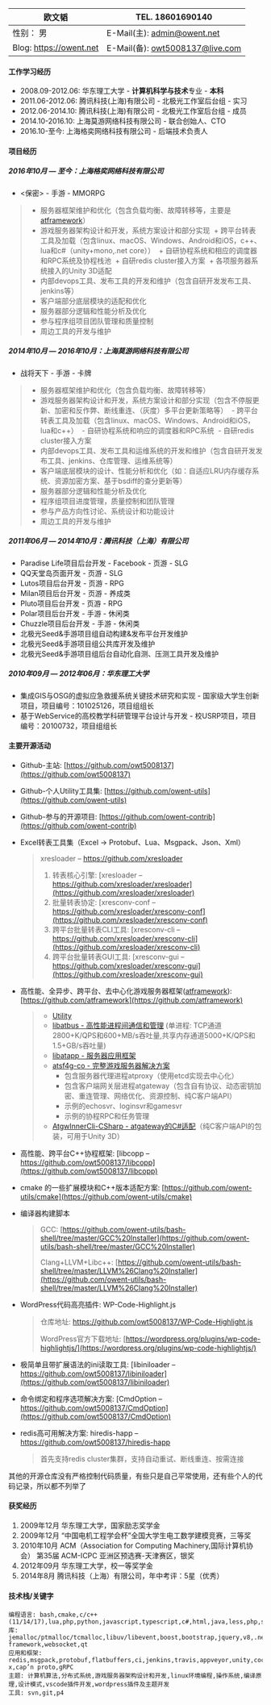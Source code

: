 | 欧文韬                     | TEL. 18601690140                         |
| ----------------------- | ---------------------------------------- |
| 性别： 男                 | E-Mail(主): [admin@owent.net](mailto:admin@owent.net) |
| Blog: https://owent.net | E-Mail(备): [owt5008137@live.com](mailto:owt5008137@live.com) |

#### 工作学习经历

+ 2008.09-2012.06: 华东理工大学 - **计算机科学与技术**专业 - **本科**
+ 2011.06-2012.06: 腾讯科技(上海)有限公司 - 北极光工作室后台组 - 实习
+ 2012.06-2014.10: 腾讯科技(上海)有限公司 - 北极光工作室后台组 - 成员
+ 2014.10-2016.10: 上海莫游网络科技有限公司 - 联合创始人、CTO
+ 2016.10-至今: 上海格奕网络科技有限公司 - 后端技术负责人

#### 项目经历

##### 2016年10月 — 至今：上海格奕网络科技有限公司

+ <保密> - 手游 - MMORPG
> * 服务器框架维护和优化（包含负载均衡、故障转移等，主要是[atframework](https://github.com/atframework)）
> * 游戏服务器架构设计和开发，系统方案设计和部分实现
>   + 跨平台转表工具及加载（包含linux、macOS、Windows、Android和iOS，c++、lua和c#（unity+mono,.net core））
>   + 自研协程系统和相应的调度器和RPC系统及协程栈池
>   + 自研redis cluster接入方案
>   + 各项服务器系统接入的Unity 3D适配
> * 内部devops工具、发布工具的开发和维护（包含自研开发发布工具、jenkins等）
> * 客户端部分底层模块的适配和优化
> * 服务器部分逻辑和性能分析及优化
> * 参与程序组项目团队管理和质量控制
> * 周边工具的开发与维护

##### 2014年10月 — 2016年10月：上海莫游网络科技有限公司

+ 战将天下 - 手游 - 卡牌
> * 服务器框架维护和优化（包含负载均衡、故障转移等）
> * 游戏服务器架构设计和开发，系统方案设计和部分实现（包含不停服更新、加密和反作弊、断线重连、（灰度）多平台更新策略等）
>   - 跨平台转表工具及加载（包含linux、macOS、Windows、Android和iOS，lua和c++）
>   - 自研协程系统和响应的调度器和RPC系统
>   - 自研redis cluster接入方案
> * 内部devops工具、发布工具和运维系统的开发和维护（包含自研开发发布工具、jenkins、仓库管理、运维系统等）
> * 客户端底层模块的设计、性能分析和优化（如：自适应LRU内存缓存系统、资源加密方案、基于bsdiff的查分更新等）
> * 服务器部分逻辑和性能分析及优化
> * 程序组项目进度管理，质量控制和团队管理
> * 参与产品方向性讨论、系统设计和功能设计
> * 周边工具的开发与维护

##### 2011年06月 — 2014年10月：腾讯科技（上海）有限公司

+ Paradise Life项目后台开发 - Facebook - 页游 - SLG
+ QQ天堂岛页面开发 - 页游 - SLG
+ Lutos项目后台开发 - 页游 - RPG
+ Milan项目后台开发 - 页游 - 养成类
+ Pluto项目后台开发 - 页游 - RPG
+ Polar项目后台开发 - 手游 - 休闲类
+ Chuzzle项目后台开发 - 手游 - 休闲类
+ 北极光Seed&手游项目组自动构建&发布平台开发维护
+ 北极光Seed&手游项目组公共库开发及维护
+ 北极光Seed&手游项目组后台自动化自测、压测工具开发及维护

##### 2010年09月 — 2012年06月：华东理工大学

+ 集成GIS与OSG的虚拟应急救援系统关键技术研究和实现 - 国家级大学生创新项目，项目编号：101025126，项目组组长
+ 基于WebService的高校教学科研管理平台设计与开发 - 校USRP项目，项目编号：20100732，项目组组长

#### 主要开源活动

+ Github-主站: [https://github.com/owt5008137](https://github.com/owt5008137)

- Github-个人Utility工具集: [https://github.com/owent-utils](https://github.com/owent-utils)
- Github-参与的开源项目: [https://github.com/owent-contrib](https://github.com/owent-contrib)
- Excel转表工具集（Excel -> Protobuf、Lua、Msgpack、Json、Xml）
  > xresloader – https://github.com/xresloader
  >
  > 1. 转表核心引擎: [xresloader – https://github.com/xresloader/xresloader](https://github.com/xresloader/xresloader)
  > 2. 批量转表协定: [xresconv-conf – https://github.com/xresloader/xresconv-conf](https://github.com/xresloader/xresconv-conf)
  > 3. 跨平台批量转表CLI工具: [xresconv-cli – https://github.com/xresloader/xresconv-cli](https://github.com/xresloader/xresconv-cli)
  > 4. 跨平台批量转表GUI工具: [xresconv-gui – https://github.com/xresloader/xresconv-gui](https://github.com/xresloader/xresconv-gui)

- 高性能、全异步、跨平台、去中心化游戏服务器框架([atframework](https://atframe.work/)): [https://github.com/atframework](https://github.com/atframework)

  > * [Utility](https://github.com/atframework/atframe_utils)
  > * [libatbus - 高性能进程间通信和管理](https://github.com/atframework/libatbus) (单进程: TCP通道2800+K/QPS和600+MB/s吞吐量,共享内存通道5000+K/QPS和1.5+GB/s吞吐量)
  > * [libatapp - 服务器应用框架](https://github.com/atframework/libatapp)
  > * [atsf4g-co - 完整游戏服务器解决方案](https://github.com/atframework/atsf4g-co)
  >   * 包含服务器代理进程atproxy（使用etcd实现去中心化）
  >   * 包含客户端网关层进程atgateway（包含自有协议、动态密钥加密、重连管理、网络优化、资源控制、纯C客户端API）
  >   * 示例的echosvr、loginsvr和gamesvr
  >   * 示例的协程RPC和任务管理
  > * [AtgwInnerCli-CSharp - atgateway的C#适配](https://github.com/atframework/AtgwInnerCli-CSharp)（纯C客户端API的包装，可用于Unity 3D）

- 高性能、跨平台C++协程框架: [libcopp – https://github.com/owt5008137/libcopp](https://github.com/owt5008137/libcopp)

- cmake 的一些扩展模块和C++版本适配方案: [https://github.com/owent-utils/cmake](https://github.com/owent-utils/cmake)

- 编译器构建脚本

  > GCC:  [https://github.com/owent-utils/bash-shell/tree/master/GCC%20Installer](https://github.com/owent-utils/bash-shell/tree/master/GCC%20Installer)
  >
  > Clang+LLVM+Libc++: [https://github.com/owent-utils/bash-shell/tree/master/LLVM%26Clang%20Installer](https://github.com/owent-utils/bash-shell/tree/master/LLVM%26Clang%20Installer)

- WordPress代码高亮插件: WP-Code-Highlight.js

  > 仓库地址: https://github.com/owt5008137/WP-Code-Highlight.js
  >
  > WordPress官方下载地址: [https://wordpress.org/plugins/wp-code-highlightjs/](https://wordpress.org/plugins/wp-code-highlightjs/)

+ 极简单且带扩展语法的ini读取工具: [libiniloader – https://github.com/owt5008137/libiniloader](https://github.com/owt5008137/libiniloader)

+ 命令绑定和程序选项解决方案: [CmdOption – https://github.com/owt5008137/CmdOption](https://github.com/owt5008137/CmdOption)

+ redis高可用解决方案: hiredis-happ – https://github.com/owt5008137/hiredis-happ

  > 首先支持redis cluster集群，支持自动重试、断线重连、按需连接

其他的开源仓库没有严格控制代码质量，有些只是自己平常使用，还有些个人的代码记录，所以都不列举了

#### 获奖经历

1. 2009年12月 华东理工大学，国家励志奖学金
2. 2009年12月 “中国电机工程学会杯”全国大学生电工数学建模竞赛，三等奖
3. 2010年10月 ACM（Association for Computing Machinery,国际计算机协会） 第35届 ACM-ICPC 亚洲区预选赛-天津赛区，银奖
4. 2012年09月 华东理工大学，校一等奖学金
5. 2014年8月 腾讯科技（上海）有限公司，年中考评：5星（优秀）


#### 技术栈/关键字

```
编程语言: bash,cmake,c/c++(11/14/17),lua,php,python,javascript,typescript,c#,html,java,less,php,sql,markdown
库: jemalloc/ptmalloc/tcmalloc,libuv/libevent,boost,bootstrap,jquery,v8,.net,angularjs,vue.js,nodejs,zend framework,websocket,qt
应用和框架: redis,msgpack,protobuf,flatbuffers,ci,jenkins,travis,appveyor,unity,cocos2d-x,cap’n proto,gRPC
主题: 计算机算法,分布式系统,游戏服务器架构设计和开发,linux环境编程,操作系统,编译原理,设计模式,vscode插件开发,wordpress插件及主题开发
工具: svn,git,p4
```

 

